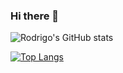 ### Hi there 👋

![Rodrigo's GitHub stats](https://github-readme-stats.vercel.app/api?username=romoreira&show_icons=true&theme=dracula)

[![Top Langs](https://github-readme-stats.vercel.app/api/top-langs/?username=romoreira&layout=dracula)](https://github.com/romoriera/github-readme-stats)

<!--
**romoreira/romoreira** is a ✨ _special_ ✨ repository because its `README.md` (this file) appears on your GitHub profile.

Here are some ideas to get you started:

- 🔭 I’m currently working on ...
- 🌱 I’m currently learning ...
- 👯 I’m looking to collaborate on ...
- 🤔 I’m looking for help with ...
- 💬 Ask me about ...
- 📫 How to reach me: ...
- 😄 Pronouns: ...
- ⚡ Fun fact: ...
-->
